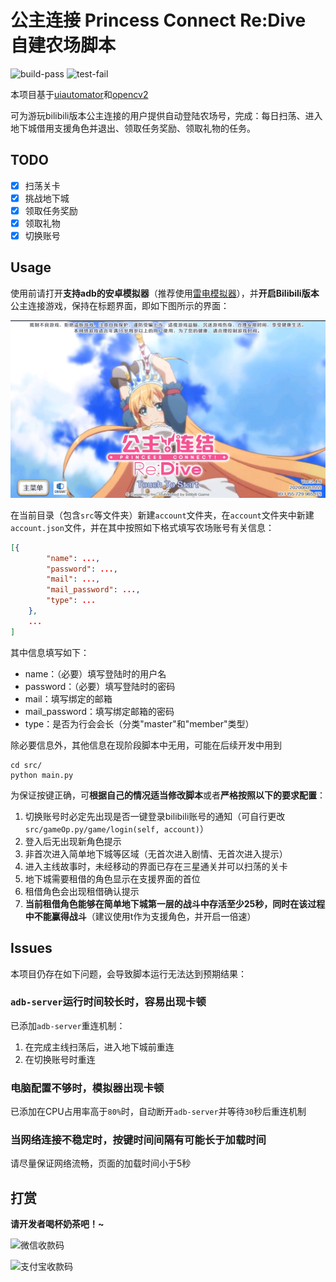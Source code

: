 # 公主连接 Princess Connect Re:Dive 自建农场脚本

![build-pass](https://img.shields.io/badge/build-pass-green) ![test-fail](https://img.shields.io/badge/test-pass-green)

本项目基于[uiautomator](https://github.com/xiaocong/uiautomator)和[opencv2](https://opencv.org/)

可为游玩bilibili版本公主连接的用户提供自动登陆农场号，完成：每日扫荡、进入地下城借用支援角色并退出、领取任务奖励、领取礼物的任务。

## TODO

- [x] 扫荡关卡
- [x] 挑战地下城 
- [x] 领取任务奖励
- [x] 领取礼物
- [x] 切换账号

## Usage

使用前请打开**支持adb的安卓模拟器**（推荐使用[雷电模拟器](https://www.ldmnq.com/)），并**开启Bilibili版本**公主连接游戏，保持在标题界面，即如下图所示的界面：

![titlePage](./image/titlePage.png)

在当前目录（包含`src`等文件夹）新建`account`文件夹，在`account`文件夹中新建`account.json`文件，并在其中按照如下格式填写农场账号有关信息：

```json
[{
        "name": ...,
        "password": ...,
        "mail": ...,
        "mail_password": ...,
        "type": ...
    },
    ...
]
```

其中信息填写如下：

- name：（必要）填写登陆时的用户名
- password：（必要）填写登陆时的密码
- mail：填写绑定的邮箱
- mail_password：填写绑定邮箱的密码
- type：是否为行会会长（分类"master"和"member"类型）

除必要信息外，其他信息在现阶段脚本中无用，可能在后续开发中用到

```shell
cd src/
python main.py
```

为保证按键正确，可**根据自己的情况适当修改脚本**或者**严格按照以下的要求配置**：

1. 切换账号时必定先出现是否一键登录bilibili账号的通知（可自行更改`src/gameOp.py/game/login(self, account)`）
2. 登入后无出现新角色提示
3. 非首次进入简单地下城等区域（无首次进入剧情、无首次进入提示）
4. 进入主线故事时，未经移动的界面已存在三星通关并可以扫荡的关卡
5. 地下城需要租借的角色显示在支援界面的首位
6. 租借角色会出现租借确认提示
7. **当前租借角色能够在简单地下城第一层的战斗中存活至少25秒，同时在该过程中不能赢得战斗**（建议使用t作为支援角色，并开启一倍速）

## Issues

本项目仍存在如下问题，会导致脚本运行无法达到预期结果：

### `adb-server`运行时间较长时，容易出现卡顿

已添加`adb-server`重连机制：

1. 在完成主线扫荡后，进入地下城前重连
2. 在切换账号时重连

### 电脑配置不够时，模拟器出现卡顿

已添加在CPU占用率高于`80%`时，自动断开`adb-server`并等待`30`秒后重连机制

### 当网络连接不稳定时，按键时间间隔有可能长于加载时间

请尽量保证网络流畅，页面的加载时间小于5秒

## 打赏

**请开发者喝杯奶茶吧！~**

![微信收款码](https://raw.githubusercontent.com/SSRMori/photo/master/img/WechatQR.jpg)

![支付宝收款码](https://raw.githubusercontent.com/SSRMori/photo/master/img/AlipayQR.jpg)
